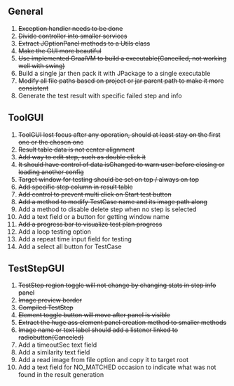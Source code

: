 
## General
1. ~~Exception handler needs to be done~~
2. ~~Divide controller into smaller services~~
3. ~~Extract JOptionPanel methods to a Utils class~~
4. ~~Make the GUI more beautiful~~
5. ~~Use implemented GraalVM to build a executable(Cancelled, not working well with swing)~~
6. Build a single jar then pack it with JPackage to a single executable
7. ~~Modify all file paths based on project or jar parent path to make it more consistent~~
8. Generate the test result with specific failed step and info


## ToolGUI
1. ~~ToolGUI lost focus after any operation, should at least stay on the first one or the chosen one~~
2. ~~Result table data is not center alignment~~
3. ~~Add way to edit step, such as double click it~~
4. ~~It should have control of data isChanged to warn user before closing or loading another config~~
5. ~~Target window for testing should be set on top / always on top~~
6. ~~Add specific step column in result table~~
7. ~~Add control to prevent multi click on Start test button~~
8. ~~Add a method to modify TestCase name and its image path along~~
9. Add a method to disable delete step when no step is selected
10. Add a text field or a button for getting window name
11. ~~Add a progress bar to visualize test plan progress~~
12. Add a loop testing option
13. Add a repeat time input field for testing
14. Add a select all button for TestCase


## TestStepGUI
1. ~~TestStep region toggle will not change by changing stats in step info panel~~
2. ~~Image preview border~~
3. ~~Compiled TestStep~~
4. ~~Element toggle button will move after panel is visible~~
5. ~~Extract the huge ass element panel creation method to smaller methods~~
6. ~~Image name or text label should add a listener linked to radiobutton(Canceled)~~
7. Add a timeoutSec text field
8. Add a similarity text field
9. Add a read image from file option and copy it to target root
10. Add a text field for NO_MATCHED occasion to indicate what was not found in the result generation

